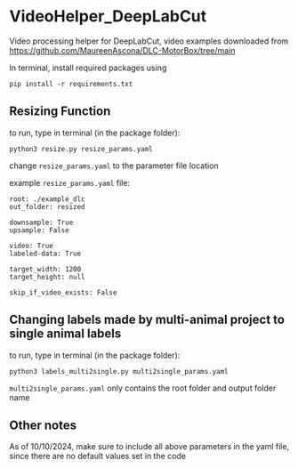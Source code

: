# VideoHelper_DeepLabCut
Video processing helper for DeepLabCut, video examples downloaded from https://github.com/MaureenAscona/DLC-MotorBox/tree/main

In terminal, install required packages using 

```
pip install -r requirements.txt
```

## Resizing Function
to run, type in terminal (in the package folder):

```
python3 resize.py resize_params.yaml
```

change `resize_params.yaml` to the parameter file location

example `resize_params.yaml` file:

```
root: ./example_dlc
out_folder: resized

downsample: True
upsample: False

video: True
labeled-data: True

target_width: 1200
target_height: null

skip_if_video_exists: False
```

## Changing labels made by multi-animal project to single animal labels

to run, type in terminal (in the package folder):

```
python3 labels_multi2single.py multi2single_params.yaml
```

`multi2single_params.yaml` only contains the root folder and output folder name

## Other notes

As of 10/10/2024, make sure to include all above parameters in the yaml file, since there are no default values set in the code


